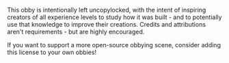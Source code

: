 This obby is intentionally left uncopylocked, with the intent of inspiring
creators of all experience levels to study how it was built - and to potentially
use that knowledge to improve their creations. Credits and attributions aren't
requirements - but are highly encouraged.

If you want to support a more open-source obbying scene, consider adding this
license to your own obbies!
